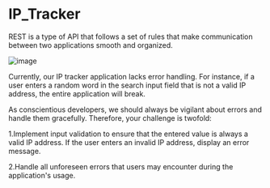 # IP_Tracker

REST is a type of API that follows a set of rules that make communication between two applications smooth and organized.

![image]([https://github.com/user-attachments/assets/9df77295-4ced-4f44-8bda-4d3c6c7391ad](https://github.com/Codewith-NandaYadav09/IP_Tracker-REST/blob/main/IP_TRACKER.png))



Currently, our IP tracker application lacks error handling. For instance, if a user enters a random word in the search input field that is not a valid IP address, the entire application will break.

As conscientious developers, we should always be vigilant about errors and handle them gracefully. Therefore, your challenge is twofold:

1.Implement input validation to ensure that the entered value is always a valid IP address. If the user enters an invalid IP address, display an error message.

2.Handle all unforeseen errors that users may encounter during the application's usage.
